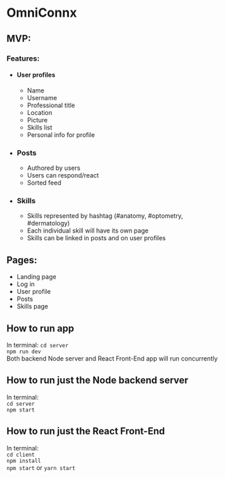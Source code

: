 # OmniConnx

## MVP:

### **Features**:

- #### **User profiles**

  - Name
  - Username
  - Professional title
  - Location
  - Picture
  - Skills list
  - Personal info for profile

- ### **Posts**

  - Authored by users
  - Users can respond/react
  - Sorted feed

- ### **Skills**

  - Skills represented by hashtag (#anatomy, #optometry, #dermatology)
  - Each individual skill will have its own page
  - Skills can be linked in posts and on user profiles

## **Pages**:

- Landing page
- Log in
- User profile
- Posts
- Skills page

## How to run app

In terminal: 
  `cd server`  
`npm run dev`  
Both backend Node server and React Front-End app will run concurrently  

## How to run just the Node backend server

In terminal:  
  `cd server`  
`npm start`  

## How to run just the React Front-End

In terminal:  
  `cd client`  
`npm install`  
`npm start` or `yarn start`
